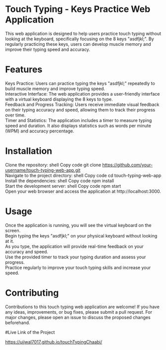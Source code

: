 # Touch Typing - Keys Practice Web Application

This web application is designed to help users practice touch typing without looking at the keyboard, specifically focusing on the 8 keys "asdfjkl;". By regularly practicing these keys, users can develop muscle memory and improve their typing speed and accuracy.

# Features

Keys Practice: Users can practice typing the keys "asdfjkl;" repeatedly to build muscle memory and improve typing speed. <br/>
Interactive Interface: The web application provides a user-friendly interface with a virtual keyboard displaying the 8 keys to type. <br/>
Feedback and Progress Tracking: Users receive immediate visual feedback on their typing accuracy and speed, allowing them to track their progress over time.<br/>
Timer and Statistics: The application includes a timer to measure typing speed and duration. It also displays statistics such as words per minute (WPM) and accuracy percentage. <br/>

# Installation

Clone the repository:
shell
Copy code
git clone https://github.com/your-username/touch-typing-web-app.git <br/>
Navigate to the project directory:
shell
Copy code
cd touch-typing-web-app <br/>
Install the dependencies:
shell
Copy code
npm install <br/>
Start the development server:
shell
Copy code
npm start <br/>
Open your web browser and access the application at http://localhost:3000.

# Usage

Once the application is running, you will see the virtual keyboard on the screen. <br/>
Begin typing the keys "asdfjkl;" on your physical keyboard without looking at it. <br/>
As you type, the application will provide real-time feedback on your accuracy and speed.<br/>
Use the provided timer to track your typing duration and assess your progress.<br/>
Practice regularly to improve your touch typing skills and increase your speed.<br/>

# Contributing

Contributions to this touch typing web application are welcome! If you have any ideas, improvements, or bug fixes, please submit a pull request. For major changes, please open an issue to discuss the proposed changes beforehand.

#Live Link of the Project

https://ujjwal7017.github.io/touchTypingChaabi/
